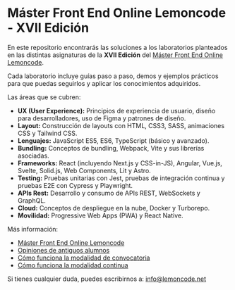 # Máster Front End Online Lemoncode - XVII Edición

En este repositorio encontrarás las soluciones a los laboratorios planteados en las distintas asignaturas de la **XVII Edición** del [Máster Front End Online Lemoncode](http://lemoncode.net/master-frontend).

Cada laboratorio incluye guías paso a paso, demos y ejemplos prácticos para que puedas seguirlos y aplicar los conocimientos adquiridos.

Las áreas que se cubren:

- **UX (User Experience):** Principios de experiencia de usuario, diseño para desarrolladores, uso de Figma y patrones de diseño.
- **Layout:** Construcción de layouts con HTML, CSS3, SASS, animaciones CSS y Tailwind CSS.
- **Lenguajes:** JavaScript ES5, ES6, TypeScript (básico y avanzado).
- **Bundling:** Conceptos de bundling, Webpack, Vite y sus librerías asociadas.
- **Frameworks:** React (incluyendo Next.js y CSS-in-JS), Angular, Vue.js, Svelte, Solid.js, Web Components, Lit y Astro.
- **Testing:** Pruebas unitarias con Jest, pruebas de integración continua y pruebas E2E con Cypress y Playwright.
- **APIs Rest:** Desarrollo y consumo de APIs REST, WebSockets y GraphQL.
- **Cloud:** Conceptos de despliegue en la nube, Docker y Turborepo.
- **Movilidad:** Progressive Web Apps (PWA) y React Native.

Más información:

- [Máster Front End Online Lemoncode](http://lemoncode.net/master-frontend)
- [Opiniones de antiguos alumnos](https://lemoncode.net/lemoncode-blog/2016/12/24/master-lemoncode-opiniones-de-los-alumnos)
- [Cómo funciona la modalidad de convocatoria](https://lemoncode.net/lemoncode-blog/2017/2/6/master-front-end-lemon-que-tiene-esto-de-especial)
- [Cómo funciona la modalidad continua](https://lemoncode.net/lemoncode-blog/2020/10/1/master-front-end-continuo-lemoncode)

Si tienes cualquier duda, puedes escribirnos a: info@lemoncode.net
